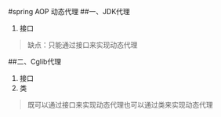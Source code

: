 #spring AOP 动态代理
##一、JDK代理
1. 接口
>缺点：只能通过接口来实现动态代理

##二、Cglib代理
1. 接口
2. 类
>既可以通过接口来实现动态代理也可以通过类来实现动态代理